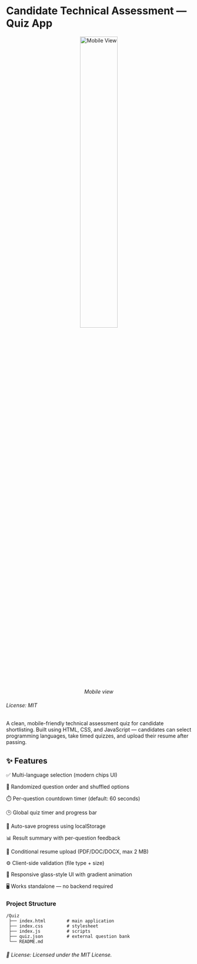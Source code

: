 # Candidate Technical Assessment — Quiz App

<p align="center">
  <img src="Quiz.gif" width="45%" alt="Mobile View">
</p>

<p align="center">
  <em>Mobile view</em>
</p>

###### License: MIT

A clean, mobile-friendly technical assessment quiz for candidate shortlisting.
Built using HTML, CSS, and JavaScript — candidates can select programming languages, take timed quizzes, and upload their resume after passing.

## ✨ Features

✅ Multi-language selection (modern chips UI)

🔀 Randomized question order and shuffled options

⏱️ Per-question countdown timer (default: 60 seconds)

🕒 Global quiz timer and progress bar

💾 Auto-save progress using localStorage

📊 Result summary with per-question feedback

📎 Conditional resume upload (PDF/DOC/DOCX, max 2 MB)

⚙️ Client-side validation (file type + size)

🧩 Responsive glass-style UI with gradient animation

🖥️ Works standalone — no backend required

### Project Structure
```text
/Quiz
 ├── index.html        # main application
 ├── index.css         # stylesheet
 ├── index.js          # scripts
 ├── quiz.json         # external question bank
 └── README.md
```

###### 📜 License: Licensed under the MIT License.


